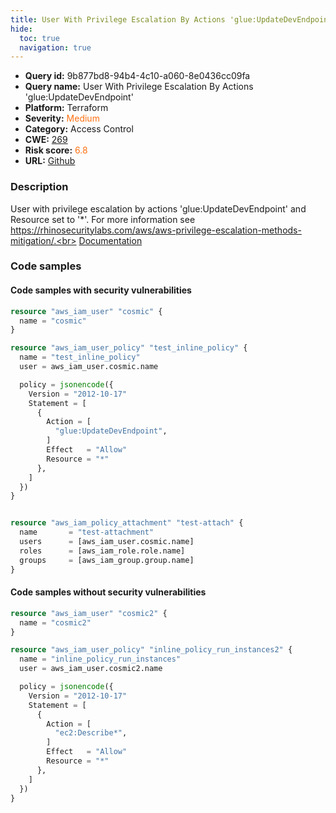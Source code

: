 ```yaml
---
title: User With Privilege Escalation By Actions 'glue:UpdateDevEndpoint'
hide:
  toc: true
  navigation: true
---
```


<style>
  .highlight .hll {
    background-color: #ff171742;
  }
  .md-content {
    max-width: 1100px;
    margin: 0 auto;
  }
</style>

-   **Query id:** 9b877bd8-94b4-4c10-a060-8e0436cc09fa
-   **Query name:** User With Privilege Escalation By Actions 'glue:UpdateDevEndpoint'
-   **Platform:** Terraform
-   **Severity:** <span style="color:#ff7213">Medium</span>
-   **Category:** Access Control
-   **CWE:** <a href="https://cwe.mitre.org/data/definitions/269.html" onclick="newWindowOpenerSafe(event, 'https://cwe.mitre.org/data/definitions/269.html')">269</a>
-   **Risk score:** <span style="color:#ff7213">6.8</span>
-   **URL:** [Github](https://github.com/Checkmarx/kics/tree/master/assets/queries/terraform/aws/user_with_privilege_escalation_by_actions_glue_UpdateDevEndpoint)

### Description
User with privilege escalation by actions 'glue:UpdateDevEndpoint' and Resource set to '*'. For more information see https://rhinosecuritylabs.com/aws/aws-privilege-escalation-methods-mitigation/.<br>
[Documentation](https://registry.terraform.io/providers/hashicorp/aws/latest/docs/resources/iam_user_policy#policy)

### Code samples
#### Code samples with security vulnerabilities
```tf title="Positive test num. 1 - tf file" hl_lines="1"
resource "aws_iam_user" "cosmic" {
  name = "cosmic"
}

resource "aws_iam_user_policy" "test_inline_policy" {
  name = "test_inline_policy"
  user = aws_iam_user.cosmic.name

  policy = jsonencode({
    Version = "2012-10-17"
    Statement = [
      {
        Action = [
          "glue:UpdateDevEndpoint",
        ]
        Effect   = "Allow"
        Resource = "*"
      },
    ]
  })
}


resource "aws_iam_policy_attachment" "test-attach" {
  name       = "test-attachment"
  users      = [aws_iam_user.cosmic.name]
  roles      = [aws_iam_role.role.name]
  groups     = [aws_iam_group.group.name]
}
```


#### Code samples without security vulnerabilities
```tf title="Negative test num. 1 - tf file"
resource "aws_iam_user" "cosmic2" {
  name = "cosmic2"
}

resource "aws_iam_user_policy" "inline_policy_run_instances2" {
  name = "inline_policy_run_instances"
  user = aws_iam_user.cosmic2.name

  policy = jsonencode({
    Version = "2012-10-17"
    Statement = [
      {
        Action = [
          "ec2:Describe*",
        ]
        Effect   = "Allow"
        Resource = "*"
      },
    ]
  })
}

```

